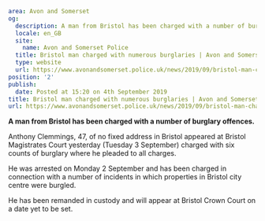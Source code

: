 ```yaml
area: Avon and Somerset
og:
  description: A man from Bristol has been charged with a number of burglary offences.
  locale: en_GB
  site:
    name: Avon and Somerset Police
  title: Bristol man charged with numerous burglaries | Avon and Somerset Police
  type: website
  url: https://www.avonandsomerset.police.uk/news/2019/09/bristol-man-charged-with-numerous-burglaries/
position: '2'
publish:
  date: Posted at 15:20 on 4th September 2019
title: Bristol man charged with numerous burglaries | Avon and Somerset Police
url: https://www.avonandsomerset.police.uk/news/2019/09/bristol-man-charged-with-numerous-burglaries/
```

**A man from Bristol has been charged with a number of burglary offences.**

Anthony Clemmings, 47, of no fixed address in Bristol appeared at Bristol Magistrates Court yesterday (Tuesday 3 September) charged with six counts of burglary where he pleaded to all charges.

He was arrested on Monday 2 September and has been charged in connection with a number of incidents in which properties in Bristol city centre were burgled.

He has been remanded in custody and will appear at Bristol Crown Court on a date yet to be set.
